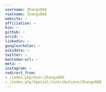 ```yaml
---
username: Zhangx888
realname: Zhangx888
website: ~
affiliation: ~
bio: ~
github: ~
orcid: ~
linkedin: ~
googlescholar: ~
wikidata: ~
twitter: ~
mastodon-url: ~
meta: ~
instagram: ~
redirect_from:
- /index.php/User:Zhangx888
- /index.php/Special:Contributions/Zhangx888
---
```

